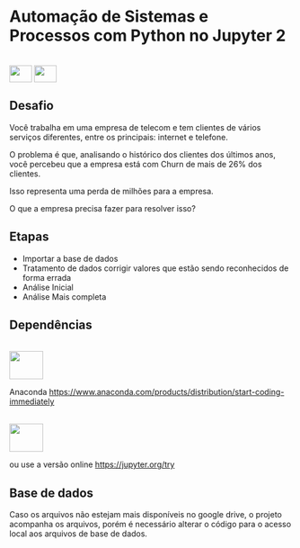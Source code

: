 # Automação de Sistemas e Processos com Python no Jupyter 2

<div style="display: online_block"><br>
	<img align= "center" height="30" width="40" src="https://cdn.jsdelivr.net/gh/devicons/devicon/icons/python/python-original.svg">
	<img align= "center" height="30" width="40" src="https://cdn.jsdelivr.net/gh/devicons/devicon/icons/jupyter/jupyter-original-wordmark.svg">	
</div>

## Desafio
Você trabalha em uma empresa de telecom e tem clientes de vários serviços diferentes, entre os principais: internet e telefone.

O problema é que, analisando o histórico dos clientes dos últimos anos, você percebeu que a empresa está com Churn de mais de 26% dos clientes.

Isso representa uma perda de milhões para a empresa.

O que a empresa precisa fazer para resolver isso?


<h2>Etapas</h2>

- Importar a base de dados
- Tratamento de dados corrigir valores que estão sendo reconhecidos de forma errada
- Análise Inicial
- Análise Mais completa


<h2>Dependências</h2>
<div style="display: online_block"><br>
	<img align= "center" height="50" width="60" src="https://cdn.jsdelivr.net/gh/devicons/devicon/icons/anaconda/anaconda-original-wordmark.svg">	
</div>
	
Anaconda 
https://www.anaconda.com/products/distribution/start-coding-immediately

<div style="display: online_block"><br>
	<img align= "center" height="50" width="60" src="https://miro.medium.com/max/640/1*CMvcTaLSAD5A-WHCtnIFwA.png">	
</div>

ou use a versão online https://jupyter.org/try

<h2>Base de dados</h2>

Caso os arquivos não estejam mais disponíveis no google drive, o projeto acompanha os arquivos, porém é necessário alterar o código para o acesso local aos arquivos de base de dados.
